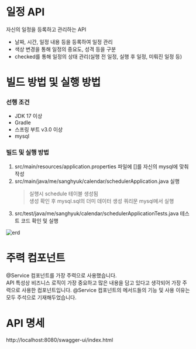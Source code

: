 # 일정 API
 자신의 일정을 등록하고 관리하는 API
 - 날짜, 시간, 일정 내용 등을 등록하여 일정 관리
 - 색상 변경을 통해 일정의 중요도, 성격 등을 구분
 - checked를 통해 일정의 상태 관리(실행 전 일정, 실행 후 일정, 미뤄진 일정 등)

# 빌드 방법 및 실행 방법

### 선행 조건
 - JDK 17 이상
 - Gradle
 - 스프링 부트 v3.0 이상
 - mysql

### 빌드 및 실행 방법
1. src/main/resources/application.properties 파일에 []를 자신의 mysql에 맞춰 작성
2. src/main/java/me/sanghyuk/calendar/schedulerApplication.java 실행
   > 실행시 schedule 테이블 생성됨        
   > 생성 확인 후 mysql.sql의 더미 데이터 생성 쿼리문 mysql에서 실행
3. src/test/java/me/sanghyuk/calendar/schedulerApplicationTests.java 테스트 코드 확인 및 실행

![erd](https://github.com/user-attachments/assets/7976b717-76f6-4a3d-8524-ee2105a0317d)


# 주력 컴포넌트
@Service 컴포넌트를 가장 주력으로 사용했습니다.        
API 특성상 비즈니스 로직이 가장 중요하고 많은 내용을 담고 있다고 생각되어 가장 주력으로 사용한 컴포넌트입니다.
@Service 컴포넌트의 메서드들의 기능 및 사용 이유는 모두 주석으로 기재해두었습니다.


# API 명세
http://localhost:8080/swagger-ui/index.html
